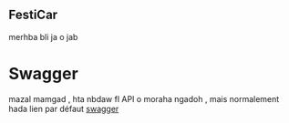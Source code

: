 ## FestiCar
merhba bli ja o jab



# Swagger
mazal mamgad , hta nbdaw fl API o moraha ngadoh ,  mais normalement hada lien par défaut
<a href="http://localhost:8080/swagger-ui/index.html?configUrl=/v3/api-docs/swagger-config#/">swagger</a>
